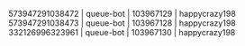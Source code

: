 573947291038472 | queue-bot | 103967129 | happycrazy198
573947291038473 | queue-bot | 103967128 | happycrazy198
332126996323961 | queue-bot | 103967130 | happycrazy198